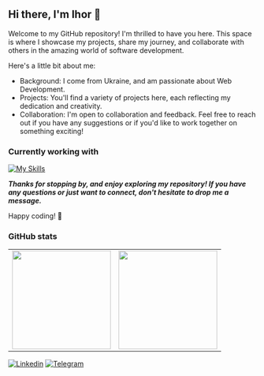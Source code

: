 ## Hi there, I'm Ihor 👋

Welcome to my GitHub repository! I'm thrilled to have you here. This space is where I showcase my projects, share my journey, and collaborate with others in the amazing world of software development.

Here's a little bit about me:
- Background: I come from Ukraine, and am passionate about Web Development.
- Projects: You'll find a variety of projects here, each reflecting my dedication and creativity.
- Collaboration: I'm open to collaboration and feedback. Feel free to reach out if you have any suggestions or if you'd like to work together on something exciting!

### Currently working with
[![My Skills](https://skillicons.dev/icons?i=html,css,js,react,nodejs,vite,figma&theme=dark)](https://skillicons.dev)

***Thanks for stopping by, and enjoy exploring my repository! If you have any questions or just want to connect, don't hesitate to drop me a message.***

Happy coding! 🚀

### GitHub stats
<table cellpadding="0">
  <tr style="padding: 0">
    <!-- GitHub Stats Card -->  
    <td valign="top"><img height="200" src="https://github-readme-stats.vercel.app/api?username=Stanovyi&theme=tokyonight&hide_border=true"/></td>
    <!-- GitHub Top Language Card -->
    <td valign="top"><img height="200" src="https://github-readme-stats-sigma-five.vercel.app/api/top-langs/?username=Stanovyi&langs_count=6&layout=compact&theme=tokyonight&hide_border=true&hide=HTML&custom_title=Top%20Languages"></td>
  </tr>
</table>

[![Linkedin](https://img.shields.io/badge/Linkedin-2CA5E0?style=for-the-badge&logo=linkedin&logoColor=white)](https://linkedin.com/in/ihor-stanovyi)
[![Telegram](https://img.shields.io/badge/Telegram-2CA5E0?style=for-the-badge&logo=telegram&logoColor=white)](https://t.me/ihor_stanovyi)
